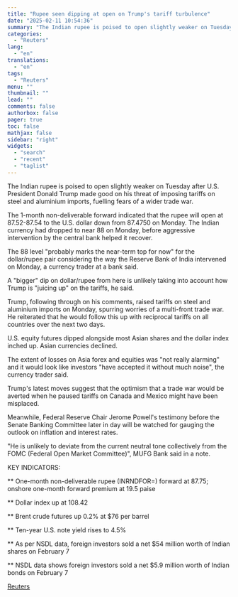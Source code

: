 ```yaml
---
title: "Rupee seen dipping at open on Trump's tariff turbulence"
date: "2025-02-11 10:54:36"
summary: "The Indian rupee is poised to open slightly weaker on Tuesday after U.S. President Donald Trump made good on his threat of imposing tariffs on steel and aluminium imports, fuelling fears of a wider trade war. The 1-month non-deliverable forward indicated that the rupee will open at 87.52-87.54 to the..."
categories:
  - "Reuters"
lang:
  - "en"
translations:
  - "en"
tags:
  - "Reuters"
menu: ""
thumbnail: ""
lead: ""
comments: false
authorbox: false
pager: true
toc: false
mathjax: false
sidebar: "right"
widgets:
  - "search"
  - "recent"
  - "taglist"
---
```


The Indian rupee is poised to open slightly weaker on Tuesday after U.S. President Donald Trump made good on his threat of imposing tariffs on steel and aluminium imports, fuelling fears of a wider trade war.

The 1-month non-deliverable forward indicated that the rupee will open at 87.52-87.54 to the U.S. dollar down from 87.4750 on Monday. The Indian currency had dropped to near 88 on Monday, before aggressive intervention by the central bank helped it recover.

The 88 level "probably marks the near-term top for now" for the dollar/rupee pair considering the way the Reserve Bank of India intervened on Monday, a currency trader at a bank said.

A "bigger" dip on dollar/rupee from here is unlikely taking into account how Trump is "juicing up" on the tariffs, he said.

Trump, following through on his comments, raised tariffs on steel and aluminium imports on Monday, spurring worries of a multi-front trade war. He reiterated that he would follow this up with reciprocal tariffs on all countries over the next two days.

U.S. equity futures dipped alongside most Asian shares and the dollar index inched up. Asian currencies declined.

The extent of losses on Asia forex and equities was "not really alarming" and it would look like investors "have accepted it without much noise", the currency trader said.

Trump's latest moves suggest that the optimism that a trade war would be averted when he paused tariffs on Canada and Mexico might have been misplaced.

Meanwhile, Federal Reserve Chair Jerome Powell's testimony before the Senate Banking Committee later in day will be watched for gauging the outlook on inflation and interest rates.

"He is unlikely to deviate from the current neutral tone collectively from the FOMC (Federal Open Market Committee)", MUFG Bank said in a note.

KEY INDICATORS:

\*\* One-month non-deliverable rupee (INRNDFOR=) forward at 87.75; onshore one-month forward premium at 19.5 paise

\*\* Dollar index up at 108.42

\*\* Brent crude futures up 0.2% at $76 per barrel

\*\* Ten-year U.S. note yield rises to 4.5%

\*\* As per NSDL data, foreign investors sold a net $54 million worth of Indian shares on February 7

\*\* NSDL data shows foreign investors sold a net $5.9 million worth of Indian bonds on February 7

[Reuters](https://www.tradingview.com/news/reuters.com,2025:newsml_L1N3P2038:0-rupee-seen-dipping-at-open-on-trump-s-tariff-turbulence/)
